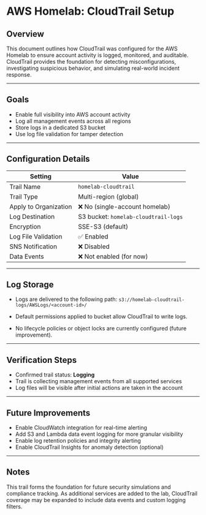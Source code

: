 # AWS Homelab: CloudTrail Setup

## Overview

This document outlines how CloudTrail was configured for the AWS Homelab to ensure account activity is logged, monitored, and auditable. CloudTrail provides the foundation for detecting misconfigurations, investigating suspicious behavior, and simulating real-world incident response.

---

## Goals

* Enable full visibility into AWS account activity
* Log all management events across all regions
* Store logs in a dedicated S3 bucket
* Use log file validation for tamper detection

---

## Configuration Details

| Setting               | Value                                |
| --------------------- | ------------------------------------ |
| Trail Name            | `homelab-cloudtrail`                 |
| Trail Type            | Multi-region (global)                |
| Apply to Organization | ❌ No (single-account homelab)        |
| Log Destination       | S3 bucket: `homelab-cloudtrail-logs` |
| Encryption            | SSE-S3 (default)                     |
| Log File Validation   | ✅ Enabled                            |
| SNS Notification      | ❌ Disabled                           |
| Data Events           | ❌ Not enabled (for now)              |

---

## Log Storage

* Logs are delivered to the following path:
  `s3://homelab-cloudtrail-logs/AWSLogs/<account-id>/`

* Default permissions applied to bucket allow CloudTrail to write logs.

* No lifecycle policies or object locks are currently configured (future improvement).

---

## Verification Steps

* Confirmed trail status: **Logging**
* Trail is collecting management events from all supported services
* Log files will be visible after initial actions are taken in the account

---

## Future Improvements

* Enable CloudWatch integration for real-time alerting
* Add S3 and Lambda data event logging for more granular visibility
* Enable log retention policies and integrity alerting
* Enable CloudTrail Insights for anomaly detection (optional)

---

## Notes

This trail forms the foundation for future security simulations and compliance tracking. As additional services are added to the lab, CloudTrail coverage may be expanded to include data events and custom logging filters.
